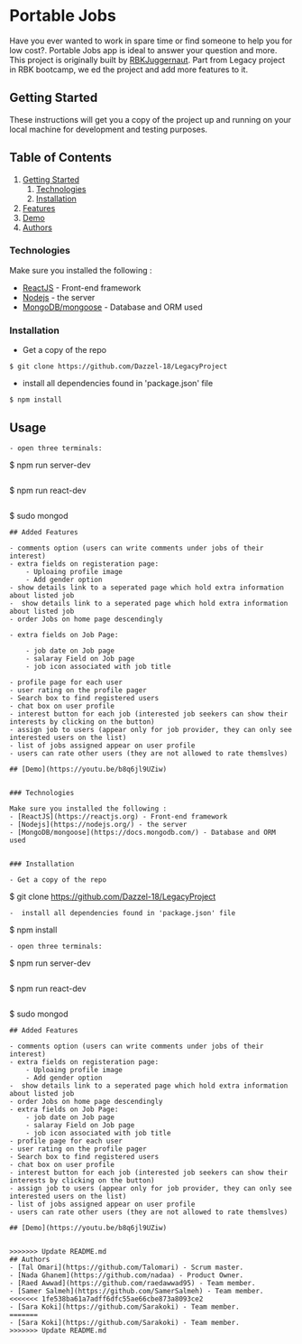 #  Portable Jobs
Have you ever wanted to work in spare time or find someone to help you for low cost?. Portable Jobs app is ideal to answer your question and more.
This project is originally built by [RBKJuggernaut](https://github.com/RBKJuggernaut/Pocket-Jobs). Part from Legacy project in RBK bootcamp, we ed the project and add more features to it.

## Getting Started

These instructions will get you a copy of the project up and running on your local machine for development and testing purposes. 
## Table of Contents

1. [Getting Started](#getting-started)
    1. [Technologies](#technologies)
    1. [Installation](#installation)
1. [Features](#features)
1. [Demo](#demo)
1. [Authors](#authors)

### Technologies

Make sure you installed the following :
- [ReactJS](https://reactjs.org) - Front-end framework
- [Nodejs](https://nodejs.org/) - the server
- [MongoDB/mongoose](https://docs.mongodb.com/) - Database and ORM used


### Installation

- Get a copy of the repo
```
$ git clone https://github.com/Dazzel-18/LegacyProject
```
-  install all dependencies found in 'package.json' file
```
$ npm install
```

## Usage

``` 
- open three terminals:

```
$ npm run server-dev
```
```
$ npm run react-dev
```
```
$ sudo mongod
```
## Added Features

- comments option (users can write comments under jobs of their interest)
- extra fields on registeration page:
    - Uploaing profile image
    - Add gender option
- show details link to a seperated page which hold extra information about listed job
-  show details link to a seperated page which hold extra information about listed job
- order Jobs on home page descendingly

- extra fields on Job Page:

    - job date on Job page
    - salaray Field on Job page
    - job icon associated with job title

- profile page for each user
- user rating on the profile pager
- Search box to find registered users
- chat box on user profile
- interest button for each job (interested job seekers can show their interests by clicking on the button)
- assign job to users (appear only for job provider, they can only see interested users on the list)
- list of jobs assigned appear on user profile
- users can rate other users (they are not allowed to rate themslves)

## [Demo](https://youtu.be/b8q6jl9UZiw)


### Technologies

Make sure you installed the following :
- [ReactJS](https://reactjs.org) - Front-end framework
- [Nodejs](https://nodejs.org/) - the server
- [MongoDB/mongoose](https://docs.mongodb.com/) - Database and ORM used


### Installation

- Get a copy of the repo
```
$ git clone https://github.com/Dazzel-18/LegacyProject
```
-  install all dependencies found in 'package.json' file
```
$ npm install
``` 
- open three terminals:
```
$ npm run server-dev
```
```
$ npm run react-dev
```
```
$ sudo mongod
```
## Added Features

- comments option (users can write comments under jobs of their interest)
- extra fields on registeration page:
    - Uploaing profile image
    - Add gender option
-  show details link to a seperated page which hold extra information about listed job
- order Jobs on home page descendingly
- extra fields on Job Page:
    - job date on Job page
    - salaray Field on Job page
    - job icon associated with job title
- profile page for each user
- user rating on the profile pager
- Search box to find registered users
- chat box on user profile
- interest button for each job (interested job seekers can show their interests by clicking on the button)
- assign job to users (appear only for job provider, they can only see interested users on the list)
- list of jobs assigned appear on user profile
- users can rate other users (they are not allowed to rate themslves)

## [Demo](https://youtu.be/b8q6jl9UZiw)
    

>>>>>>> Update README.md
## Authors
- [Tal Omari](https://github.com/Talomari) - Scrum master.
- [Nada Ghanem](https://github.com/nadaa) - Product Owner.
- [Raed Awwad](https://github.com/raedawwad95) - Team member.
- [Samer Salmeh](https://github.com/SamerSalmeh) - Team member.
<<<<<<< 1fe538ba61a7adff6dfc55ae66cbe873a8093ce2
- [Sara Koki](https://github.com/Sarakoki) - Team member.
=======
- [Sara Koki](https://github.com/Sarakoki) - Team member.
>>>>>>> Update README.md
